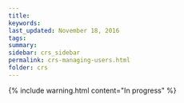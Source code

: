 ```yaml
---
title:  
keywords: 
last_updated: November 18, 2016
tags: 
summary: 
sidebar: crs_sidebar
permalink: crs-managing-users.html
folder: crs
---
```

{% include warning.html content="In progress" %}
 


